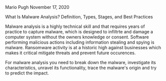 Mario Pugh       November 17, 2020

What Is Malware Analysis? Definition, Types, Stages, and Best Practices

Malware analysis is a highly technical skill and that requires years of practice to capture malware, which is designed to infiltrte and damage a computer system without the owners knowledge or consent. Software performing malicious actions including information stealing and spying is malware. Ransomware activity is at a historic high against businesses which makes it critical mitigate threats and prevent future occurences. 

For malware analysis you need to break down the malware, investigate its characteristics, unravel its functionality, trace the malware's origin and try to predict the impact. 
